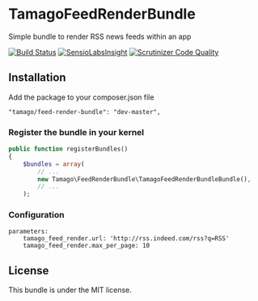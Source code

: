TamagoFeedRenderBundle
======================

Simple bundle to render RSS news feeds within an app

[![Build Status](https://travis-ci.org/tamago-db/TamagoFeedRenderBundle.svg?branch=master)](https://travis-ci.org/tamago-db/TamagoFeedRenderBundle)
[![SensioLabsInsight](https://insight.sensiolabs.com/projects/04031f51-7a0d-405d-996d-1d093f6e23e1/mini.png)](https://insight.sensiolabs.com/projects/04031f51-7a0d-405d-996d-1d093f6e23e1)
[![Scrutinizer Code Quality](https://scrutinizer-ci.com/g/tamago-db/TamagoFeedRenderBundle/badges/quality-score.png?b=master)](https://scrutinizer-ci.com/g/tamago-db/TamagoFeedRenderBundle/?branch=master)

Installation
------------

Add the package to your composer.json file

```
"tamago/feed-render-bundle": "dev-master",
```

### Register the bundle in your kernel

``` php
public function registerBundles()
{
    $bundles = array(
        // ...
        new Tamago\FeedRenderBundle\TamagoFeedRenderBundleBundle(),
        // ...
    );
```

### Configuration

```
parameters:
    tamago_feed_render.url: 'http://rss.indeed.com/rss?q=RSS'
    tamago_feed_render.max_per_page: 10
```

## License

This bundle is under the MIT license.
